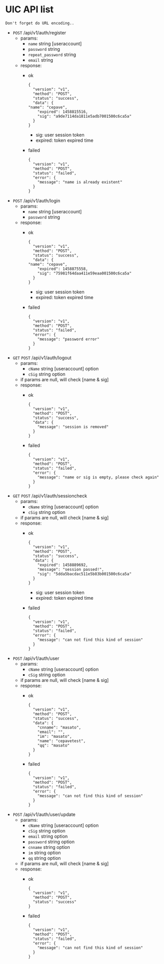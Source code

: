 # UIC API list
`Don't forget do URL encoding..`
* `POST` /api/v1/auth/register
  * params:
    * `name` string [useraccount]
    * `password` string
    * `repeat_password` string
    * `email` string
  * response:
    * ok

      ```
      {
        "version": "v1",
        "method": "POST",
        "status": "success",
        "data": {
	  "name": "cepave",
          "expired": 1458815516,
          "sig": "a9de7114da1811e5adb7001500c6ca5a"
        }
      }
      ```
      * sig: user session token
      * expired: token expired time
    * failed

      ```
      {
        "version": "v1",
        "method": "POST",
        "status": "failed",
        "error": {
          "message": "name is already existent"
        }
      }
      ```
* `POST` /api/v1/auth/login
  * params:
    * `name` string [useraccount]
    * `password` string
  * response:
    * ok

      ```
      {
        "version": "v1",
        "method": "POST",
        "status": "success",
        "data": {
	  "name": "cepave",
          "expired": 1458875558,
          "sig": "75981f64daa411e59eaa001500c6ca5a"
        }
      }
      ```
      * sig: user session token
      * expired: token expired time
    * failed

      ```
      {
        "version": "v1",
        "method": "POST",
        "status": "failed",
        "error": {
          "message": "password error"
        }
      }
      ```
* `GET` `POST` /api/v1/auth/logout
  * params:
    * `cName` string [useraccount] option
    * `cSig` string option
  * if params are null, will check [name & sig]
  * response:
    * ok

      ```
      {
        "version": "v1",
        "method": "POST",
        "status": "success",
        "data": {
          "message": "session is removed"
        }
      }
      ```
    * failed

      ```
      {
        "version": "v1",
        "method": "POST",
        "status": "failed",
        "error": {
          "message": "name or sig is empty, please check again"
        }
      }
      ```
* `GET` `POST` /api/v1/auth/sessioncheck
  * params:
    * `cName` string [useraccount] option
    * `cSig` string option
  * if params are null, will check [name & sig]
  * response:
    * ok

      ```
      {
        "version": "v1",
        "method": "POST",
        "status": "success",
        "data": {
          "expired": 1458889692,
          "message": "session passed!",
          "sig": "5dda5bacdac511e5b83b001500c6ca5a"
        }
      }
      ```
      * sig: user session token
      * expired: token expired time
    * failed

      ```
      {
        "version": "v1",
        "method": "POST",
        "status": "failed",
        "error": {
          "message": "can not find this kind of session"
        }
      }
      ```
* `POST` /api/v1/auth/user
  * params:
    * `cName` string [useraccount] option
    * `cSig` string option
  * if params are null, will check [name & sig]
  * response:
    * ok

      ```
      {
        "version": "v1",
        "method": "POST",
        "status": "success",
        "data": {
          "cnname": "masato",
          "email": "",
          "im": "masato",
          "name": "cepavetest",
          "qq": "masato"
        }
      }
      ```
    * failed

      ```
      {
        "version": "v1",
        "method": "POST",
        "status": "failed",
        "error": {
          "message": "can not find this kind of session"
        }
      }
      ```
* `POST` /api/v1/auth/user/update
  * params:
    * `cName` string [useraccount] option
    * `cSig` string option
    * `email` string option
    * `password` string option
    * `cnname` string option
    * `im` string option
    * `qq` string option
  * if params are null, will check [name & sig]
  * response:
    * ok

      ```
      {
        "version": "v1",
        "method": "POST",
        "status": "success"
      }
      ```
    * failed

      ```
      {
        "version": "v1",
        "method": "POST",
        "status": "failed",
        "error": {
          "message": "can not find this kind of session"
        }
      }
      ```
